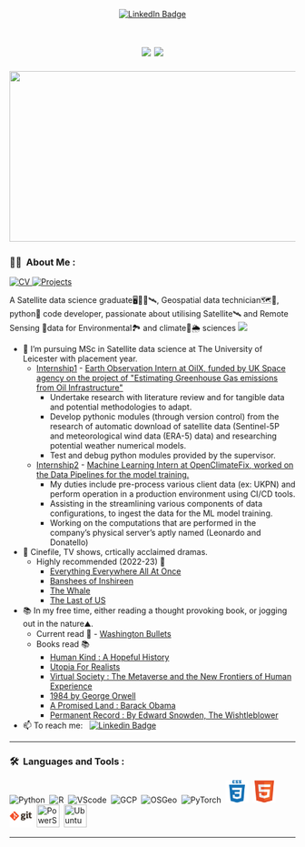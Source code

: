 
<p align="center">
<a href="https://www.linkedin.com/in/vardhan-raj-modi-0b10958a/"><img src="https://img.shields.io/badge/LinkedIn-blue?style=for-the-badge&logo=linkedin&logoColor=white" alt="LinkedIn Badge"></a>
</p>

<h1 align="center"><img src="https://media.giphy.com/media/xTiIzJSKB4l7xTouE8/giphy.gif" width= "480"> <img src="https://media.giphy.com/media/hvRJCLFzcasrR4ia7z/giphy.gif" width="40"></h1>

<p align="center"><img src="https://media.giphy.com/media/dWesBcTLavkZuG35MI/giphy.gif" width="600" height="300"  /></p>

### :man_technologist: &nbsp;About Me :

<a href="https://github.com/vrym2/vrym2/blob/main/Raj's_CV.pdf" target="_blank">
  <img src="https://cdns.iconmonstr.com/wp-content/releases/preview/2021/240/iconmonstr-cv-4.png" title="CV" alt="CV" width="40" height="40"/>
</a>
<a href="https://github.com/vrym2/vrym2/tree/860ef2c0ebca7c84a32ce58135a8575d8cddb392/projects" target="_blank">
  <img src="https://icon-library.com/images/project-icon-png/project-icon-png-15.jpg" title="Projects" alt="Projects" width="40" height="40"/>
</a>

A Satellite data science graduate🖥️👨‍💻🛰️, Geospatial data technician🗺️🧭, python🐍 code developer, passionate about utilising Satellite🛰️ and Remote Sensing 📡data for Environmental🏞️ and climate🌊🌦️ sciences <img src="https://media.giphy.com/media/WUlplcMpOCEmTGBtBW/giphy.gif" width="30">


- 🔭 I’m pursuing MSc in Satellite data science at The University of Leicester with placement year.
  - <ins>Internship1</ins> - <ins>Earth Observation Intern at [OilX](https://www.oilx.co/), funded by UK Space agency on the project of ["Estimating Greenhouse Gas emissions from Oil Infrastructure"](https://spacehubyorkshire.org/spin-showcase-2022-intern-blog-posts/)</ins>
    - Undertake research with literature review and for tangible data and potential methodologies to adapt.
    - Develop pythonic modules (through version control) from the research of automatic download of satellite data (Sentinel-5P and meteorological wind data (ERA-5) data) and    researching potential weather numerical models.
    - Test and debug python modules provided by the supervisor.
  - <ins>Internship2</ins> - <ins>Machine Learning Intern at [OpenClimateFix](https://www.openclimatefix.org/), worked on the Data Pipelines for the [model training](https://github.com/openclimatefix).</ins>
    - My duties include pre-process various client data (ex: UKPN) and perform operation in a production environment using CI/CD tools.
    - Assisting in the streamlining various components of data configurations, to ingest the data for the ML model training.
    - Working on the computations that are performed in the company’s physical server’s aptly named (Leonardo and Donatello)
- 🎥 Cinefile, TV shows, crtically acclaimed dramas.
  - Highly recommended (2022-23) :movie_camera:
    - [Everything Everywhere All At Once](https://www.imdb.com/title/tt6710474/)
    - [Banshees of Inshireen](https://www.imdb.com/title/tt11813216/)
    - [The Whale](https://www.imdb.com/title/tt13833688/)
    - [The Last of US](https://www.imdb.com/title/tt3581920/)
- 📚 In my free time, either reading a thought provoking book, or jogging out in the nature⛰️.
  - Current read 📙 -  [Washington Bullets](https://www.waterstones.com/book/washington-bullets/vijay-prashad/9781583679067)
  - Books read :books: 
    - [Human Kind : A Hopeful History](https://www.waterstones.com/book/humankind/rutger-bregman/9781408898956)
    - [Utopia For Realists](https://www.goodreads.com/book/show/40876575-utopia-for-realists)
    - [Virtual Society : The Metaverse and the New Frontiers of Human Experience](https://www.goodreads.com/en/book/show/60149538)
    - [1984 by George Orwell](https://www.goodreads.com/book/show/61439040-1984)
    - [A Promised Land : Barack Obama](https://www.goodreads.com/book/show/55361205-a-promised-land)
    - [Permanent Record : By Edward Snowden, The Wishtleblower](https://www.waterstones.com/book/permanent-record/edward-snowden/9781529035698)
- 📫 To reach me: &nbsp; [![Linkedin Badge](https://img.shields.io/badge/-raj-blue?style=flat&logo=Linkedin&logoColor=white)](https://www.linkedin.com/in/vardhan-raj-modi-0b10958a/)

---

### 🛠 &nbsp;Languages and Tools :

<p>
<img src="https://s3.dualstack.us-east-2.amazonaws.com/pythondotorg-assets/media/files/python-logo-only.svg" title="Python" alt="Python" width="40" height="40"/>&nbsp;
<img src="https://www.r-project.org/logo/Rlogo.svg" title="R" alt="R" width="40" height="40"/>&nbsp;
<img src="https://upload.wikimedia.org/wikipedia/commons/9/9a/Visual_Studio_Code_1.35_icon.svg" title="VScode" alt="VScode" width="40" height="40"/>&nbsp;
<img src="https://cdn.cdnlogo.com/logos/g/75/google-cloud.svg" title="Google Cloud Platform" alt="GCP" width="40" height="40"/>&nbsp;
<img src="https://avatars2.githubusercontent.com/u/1058467?s=400&v=4" title="OSGeo" alt="OSGeo" width="40" height="40"/>&nbsp;
<img src="https://upload.wikimedia.org/wikipedia/commons/1/10/PyTorch_logo_icon.svg" title="PyTorch" alt="PyTorch " width="40" height="40"/>&nbsp;
<img src="https://github.com/devicons/devicon/blob/master/icons/css3/css3-plain-wordmark.svg"  title="CSS3" alt="CSS" width="40" height="40"/>&nbsp;
<img src="https://github.com/devicons/devicon/blob/master/icons/html5/html5-original.svg" title="HTML5" alt="HTML" width="40" height="40"/>&nbsp;
<img src="https://github.com/devicons/devicon/blob/master/icons/git/git-original-wordmark.svg" title="Git" **alt="Git" width="40" height="40"/>&nbsp;
<img src="https://raw.githubusercontent.com/gist/Xainey/d5bde7d01dcbac51ac951810e94313aa/raw/6c858c46726541b48ddaaebab29c41c07a196394/PowerShell.svg" title="PowerShell" **alt="PS" width="40" height="40"/>&nbsp;
<img src="https://www.vectorlogo.zone/logos/linux/linux-icon.svg" title="Ubuntu" **alt="Ubuntu" width="40" height="40"/>&nbsp;
</p>

---

